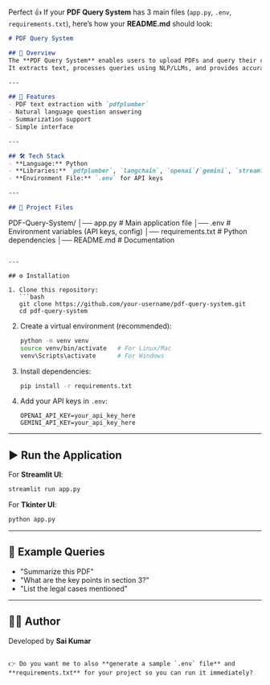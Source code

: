 Perfect 👍 If your **PDF Query System** has 3 main files (`app.py`, `.env`, `requirements.txt`), here’s how your **README.md** should look:

```markdown
# PDF Query System  

## 📌 Overview  
The **PDF Query System** enables users to upload PDFs and query their content in natural language.  
It extracts text, processes queries using NLP/LLMs, and provides accurate answers or summaries.  

---

## 🚀 Features  
- PDF text extraction with `pdfplumber`  
- Natural language question answering  
- Summarization support  
- Simple interface  

---

## 🛠️ Tech Stack  
- **Language:** Python  
- **Libraries:** `pdfplumber`, `langchain`, `openai`/`gemini`, `streamlit`/`tkinter`  
- **Environment File:** `.env` for API keys  

---

## 📂 Project Files  
```

PDF-Query-System/
│── app.py             # Main application file
│── .env               # Environment variables (API keys, config)
│── requirements.txt   # Python dependencies
│── README.md          # Documentation

````

---

## ⚙️ Installation  

1. Clone this repository:  
   ```bash
   git clone https://github.com/your-username/pdf-query-system.git
   cd pdf-query-system
````

2. Create a virtual environment (recommended):

   ```bash
   python -m venv venv
   source venv/bin/activate   # For Linux/Mac  
   venv\Scripts\activate      # For Windows  
   ```

3. Install dependencies:

   ```bash
   pip install -r requirements.txt
   ```

4. Add your API keys in `.env`:

   ```
   OPENAI_API_KEY=your_api_key_here
   GEMINI_API_KEY=your_api_key_here
   ```

---

## ▶️ Run the Application

For **Streamlit UI**:

```bash
streamlit run app.py
```

For **Tkinter UI**:

```bash
python app.py
```

---

## 📌 Example Queries

* "Summarize this PDF"
* "What are the key points in section 3?"
* "List the legal cases mentioned"

---

## 👨‍💻 Author

Developed by **Sai Kumar**

```

👉 Do you want me to also **generate a sample `.env` file** and **requirements.txt** for your project so you can run it immediately?
```
